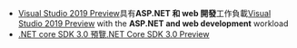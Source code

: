 * <span data-ttu-id="bb421-101">[Visual Studio 2019 Preview](https://visualstudio.microsoft.com/vs/preview/)具有**ASP.NET 和 web 開發**工作負載</span><span class="sxs-lookup"><span data-stu-id="bb421-101">[Visual Studio 2019 Preview](https://visualstudio.microsoft.com/vs/preview/) with the **ASP.NET and web development** workload</span></span>
* [<span data-ttu-id="bb421-102">.NET core SDK 3.0 預覽</span><span class="sxs-lookup"><span data-stu-id="bb421-102">.NET Core SDK 3.0 Preview</span></span>](https://dotnet.microsoft.com/download/dotnet-core/3.0)
